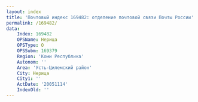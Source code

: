 ```yaml
---
layout: index
title: 'Почтовый индекс 169482: отделение почтовой связи Почты России'
permalink: /169482/
data:
    Index: 169482
    OPSName: Нерица
    OPSType: О
    OPSSubm: 169379
    Region: 'Коми Республика'
    Autonom: ''
    Area: 'Усть-Цилемский район'
    City: Нерица
    City1: ''
    ActDate: '20051114'
    IndexOld: ''
---
```

